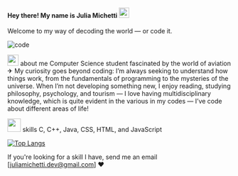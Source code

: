 <h4> Hey there! My name is Julia Michetti <img src="https://raw.githubusercontent.com/verma-anushka/verma-anushka/master/gifs/wave.gif" width="23px"></h4>
Welcome to my way of decoding the world — or code it.

![code](https://cdn.discordapp.com/attachments/692778197917499422/1334909774612922479/julia_git.png?ex=67a3851b&is=67a2339b&hm=e7771ce83e23cae7878db1ceb65df1fffb00c00c9715ee031c4c4376f40cf59c&)

<img src="https://media.giphy.com/media/VgCDAzcKvsR6OM0uWg/giphy.gif" width="25"> about me
Computer Science student fascinated by the world of aviation ✈︎ 
My curiosity goes beyond coding: I’m always seeking to understand how things work, from the fundamentals of programming to the mysteries of the universe. When I’m not developing something new, I enjoy reading, studying philosophy, psychology, and tourism — I love having multidisciplinary knowledge, which is quite evident in the various in my codes — I’ve code about different areas of life! 

<img src="https://media.giphy.com/media/WUlplcMpOCEmTGBtBW/giphy.gif" width="30">  skills
C, C++, Java, CSS, HTML, and JavaScript 

[![Top Langs](https://github-readme-stats.vercel.app/api/top-langs/?username=juliaagainagain)](https://github.com/anuraghazra/github-readme-stats)

If you're looking for a skill I have, send me an email [juliamichetti.dev@gmail.com] ❤︎
